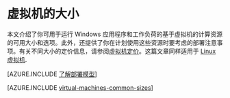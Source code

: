 <properties
 pageTitle="Windows 虚拟机大小 | Azure"
 description="列出 Windows 虚拟机的不同大小及其容量。"
 services="virtual-machines-windows"
 documentationCenter=""
 authors="cynthn"
 manager="timlt"
 editor=""
 tags="azure-resource-manager,azure-service-management"/>

<tags
	ms.service="virtual-machines-windows"
	ms.date="06/08/2016"
	wacn.date="07/28/2016"/>

# 虚拟机的大小

本文介绍了你可用于运行 Windows 应用程序和工作负荷的基于虚拟机的计算资源的可用大小和选项。此外，还提供了你在计划使用这些资源时要考虑的部署注意事项。有关不同大小的定价信息，请参阅[虚拟机定价](/pricing/details/virtual-machines/)。这篇文章同样适用于 [Linux 虚拟机](/documentation/articles/virtual-machines-linux-sizes/).

[AZURE.INCLUDE [了解部署模型](../includes/learn-about-deployment-models-both-include.md)]

[AZURE.INCLUDE [virtual-machines-common-sizes](../includes/virtual-machines-common-sizes.md)]

<!---HONumber=Mooncake_0215_2016-->